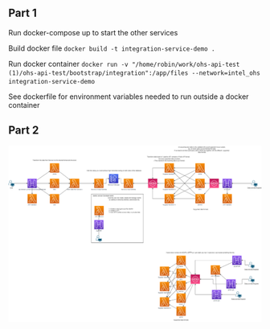 ## Part 1
Run docker-compose up to start the other services

Build docker file
`docker build -t integration-service-demo .`

Run docker container
`docker run -v "/home/robin/work/ohs-api-test (1)/ohs-api-test/bootstrap/integration":/app/files --network=intel_ohs integration-service-demo`

See dockerfile for environment variables needed to run outside a docker container 


## Part 2
![solution.drawio.png](solution.drawio.png)
 